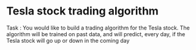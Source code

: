 # Tesla stock trading algorithm

Task : You would like to build a trading algorithm for the Tesla stock. The
algorithm will be trained on past data, and will predict, every day, if the Tesla stock will go up
or down in the coming day
